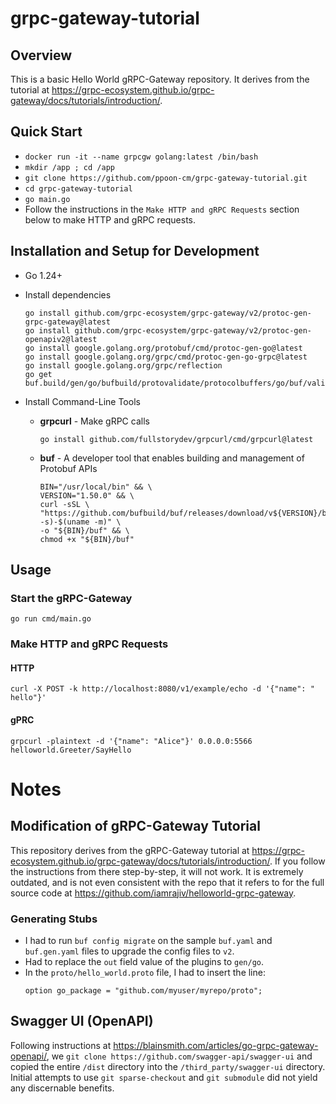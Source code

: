 # grpc-gateway-tutorial

## Overview

This is a basic Hello World gRPC-Gateway repository.  It derives from the tutorial at https://grpc-ecosystem.github.io/grpc-gateway/docs/tutorials/introduction/.

## Quick Start

- `docker run -it --name grpcgw golang:latest /bin/bash`
- `mkdir /app ; cd /app`
- `git clone https://github.com/ppoon-cm/grpc-gateway-tutorial.git`
- `cd grpc-gateway-tutorial`
- `go main.go`
- Follow the instructions in the `Make HTTP and gRPC Requests` section below to make HTTP and gRPC requests.

## Installation and Setup for Development

- Go 1.24+

- Install dependencies

    ```
    go install github.com/grpc-ecosystem/grpc-gateway/v2/protoc-gen-grpc-gateway@latest
    go install github.com/grpc-ecosystem/grpc-gateway/v2/protoc-gen-openapiv2@latest
    go install google.golang.org/protobuf/cmd/protoc-gen-go@latest
    go install google.golang.org/grpc/cmd/protoc-gen-go-grpc@latest
    go install google.golang.org/grpc/reflection
    go get buf.build/gen/go/bufbuild/protovalidate/protocolbuffers/go/buf/validate
    ```

- Install Command-Line Tools
  - **grpcurl** - Make gRPC calls

    ```
    go install github.com/fullstorydev/grpcurl/cmd/grpcurl@latest
    ```
  - **buf** - A developer tool that enables building and management of Protobuf APIs

    ```
    BIN="/usr/local/bin" && \
    VERSION="1.50.0" && \
    curl -sSL \
    "https://github.com/bufbuild/buf/releases/download/v${VERSION}/buf-$(uname -s)-$(uname -m)" \
    -o "${BIN}/buf" && \
    chmod +x "${BIN}/buf"
    ```

## Usage

### Start the gRPC-Gateway

```
go run cmd/main.go
```

### Make HTTP and gRPC Requests

#### HTTP
```
curl -X POST -k http://localhost:8080/v1/example/echo -d '{"name": " hello"}'
```

#### gPRC
```
grpcurl -plaintext -d '{"name": "Alice"}' 0.0.0.0:5566 helloworld.Greeter/SayHello
```

# Notes

## Modification of gRPC-Gateway Tutorial

This repository derives from the gRPC-Gateway tutorial at https://grpc-ecosystem.github.io/grpc-gateway/docs/tutorials/introduction/.  If you follow the instructions from there step-by-step, it will not work. It is extremely outdated, and is not even consistent with the repo that it refers to for the full source code at https://github.com/iamrajiv/helloworld-grpc-gateway.

### Generating Stubs

- I had to run `buf config migrate` on the sample `buf.yaml` and `buf.gen.yaml` files to upgrade the config files to `v2`.
- Had to replace the `out` field value of the plugins to `gen/go`.
- In the `proto/hello_world.proto` file, I had to insert the line:
    ```
    option go_package = "github.com/myuser/myrepo/proto";
    ```

## Swagger UI (OpenAPI)

Following instructions at https://blainsmith.com/articles/go-grpc-gateway-openapi/, we `git clone https://github.com/swagger-api/swagger-ui` and copied the entire `/dist` directory into the `/third_party/swagger-ui` directory. Initial attempts to use `git sparse-checkout` and `git submodule` did not yield any discernable benefits.
